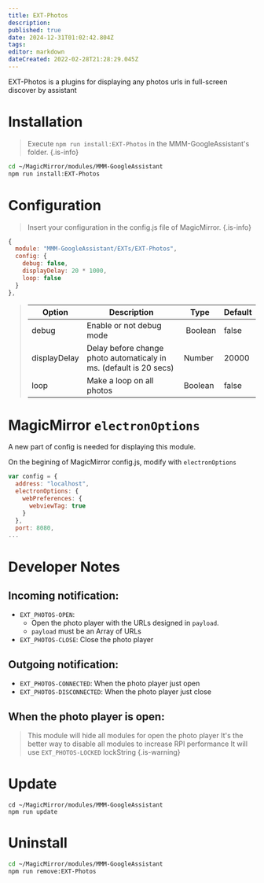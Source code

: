```yaml
---
title: EXT-Photos
description: 
published: true
date: 2024-12-31T01:02:42.804Z
tags: 
editor: markdown
dateCreated: 2022-02-28T21:28:29.045Z
---
```


EXT-Photos is a plugins for displaying any photos urls in full-screen discover by assistant 

# Installation

> Execute `npm run install:EXT-Photos` in the MMM-GoogleAssistant's folder.
{.is-info}

```sh
cd ~/MagicMirror/modules/MMM-GoogleAssistant
npm run install:EXT-Photos
```

# Configuration

> Insert your configuration in the config.js file of MagicMirror.
{.is-info}

```js
{
  module: "MMM-GoogleAssistant/EXTs/EXT-Photos",
  config: {
    debug: false,
    displayDelay: 20 * 1000,
    loop: false
  }
},
```

> | Option  | Description | Type | Default |
> | ------- | --- | --- | --- |
> | debug | Enable or not debug mode | Boolean | false |
> | displayDelay| Delay before change photo automaticaly in ms. (default is 20 secs) | Number | 20000 |
> | loop | Make a loop on all photos | Boolean | false |

# MagicMirror  `electronOptions`

A new part of config is needed for displaying this module.

On the begining of MagicMirror config.js, modify with `electronOptions`

```js
var config = {
  address: "localhost",
  electronOptions: {
    webPreferences: {
      webviewTag: true
    }
  },
  port: 8080,
...
```

# Developer Notes
## Incoming notification:
 * `EXT_PHOTOS-OPEN`: 
   * Open the photo player with the URLs designed in `payload`.
   * `payload` must be an Array of URLs
 * `EXT_PHOTOS-CLOSE`: Close the photo player

## Outgoing notification:
  * `EXT_PHOTOS-CONNECTED`: When the photo player just open
  * `EXT_PHOTOS-DISCONNECTED`:  When the photo player just close

## When the photo player is open:
> This module will hide all modules for open the photo player
> It's the better way to disable all modules to increase RPI performance
> It will use `EXT_PHOTOS-LOCKED` lockString
{.is-warning}

# Update
```
cd ~/MagicMirror/modules/MMM-GoogleAssistant
npm run update
```

# Uninstall
```sh
cd ~/MagicMirror/modules/MMM-GoogleAssistant
npm run remove:EXT-Photos